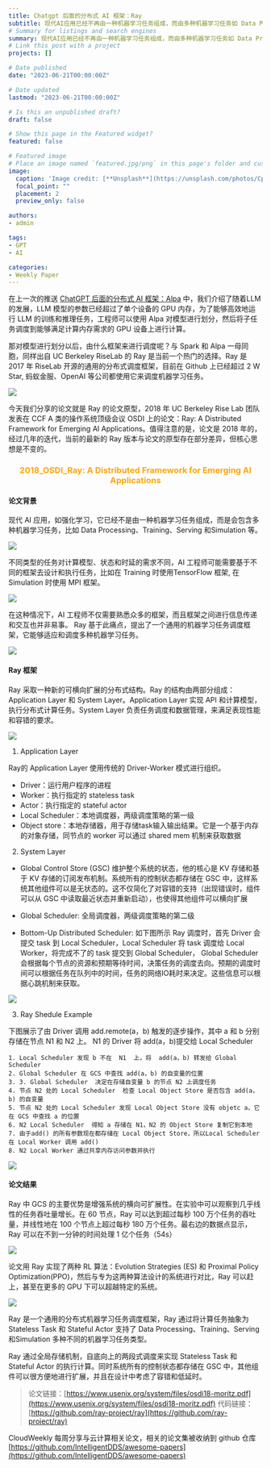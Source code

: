 ```yaml
---
title: Chatgpt 后面的分布式 AI 框架：Ray
subtitle: 现代AI应用已经不再由一种机器学习任务组成，而由多种机器学习任务如 Data Processing、Training、Serving 和Simulation 组成。而当前没有一个能够同时支持多种类型任务的通用调度框架，工程师需要组合多种框架来开发应用。为了解决这个痛点，UC Berkeley 提出一个通用的分布式计算框架 Ray。
# Summary for listings and search engines
summary: 现代AI应用已经不再由一种机器学习任务组成，而由多种机器学习任务如 Data Processing、Training、Serving 和Simulation 组成。而当前没有一个能够同时支持多种类型任务的通用调度框架，工程师需要组合多种框架来开发应用。为了解决这个痛点，UC Berkeley 提出一个通用的分布式计算框架 Ray。
# Link this post with a project
projects: []

# Date published
date: "2023-06-21T00:00:00Z"

# Date updated
lastmod: "2023-06-21T00:00:00Z"

# Is this an unpublished draft?
draft: false

# Show this page in the Featured widget?
featured: false

# Featured image
# Place an image named `featured.jpg/png` in this page's folder and customize its options here.
image:
  caption: 'Image credit: [**Unsplash**](https://unsplash.com/photos/CpkOjOcXdUY)'
  focal_point: ""
  placement: 2
  preview_only: false

authors:
- admin

tags:
- GPT
- AI

categories:
- Weekly Paper
---
```


在上一次的推送 [ChatGPT 后面的分布式 AI 框架：Alpa](https://yuxiaoba.github.io/post/alpa/) 中，我们介绍了随着LLM 的发展，LLM 模型的参数已经超过了单个设备的 GPU 内存，为了能够高效地运行 LLM 的训练和推理任务，工程师可以使用 Alpa 对模型进行划分，然后将子任务调度到能够满足计算内存需求的 GPU 设备上进行计算。

那对模型进行划分以后，由什么框架来进行调度呢？与 Spark 和 Alpa 一母同胞，同样出自 UC Berkeley RiseLab 的 Ray 是当前一个热门的选择。Ray 是 2017 年 RiseLab 开源的通用的分布式调度框架，目前在  Github 上已经超过  2 W Star, 蚂蚁金服、OpenAI 等公司都使用它来调度机器学习任务。

![](./llm-stack.png)


今天我们分享的论文就是 Ray 的论文原型，2018  年 UC Berkeley Rise Lab 团队发表在 CCF A 类的操作系统顶级会议 OSDI 上的论文：Ray: A Distributed Framework for Emerging AI Applications。值得注意的是，论文是  2018  年的，经过几年的迭代，当前的最新的  Ray 版本与论文的原型存在部分差异，但核心思想是不变的。

### <center><font color=#FFA500>2018_OSDI_Ray: A Distributed Framework for Emerging AI Applications</font></center>



#### **论文背景** 

现代 AI 应用，如强化学习，它已经不是由一种机器学习任务组成，而是会包含多种机器学习任务，比如 Data Processing、Training、Serving 和Simulation 等。

![](./ray1.png)


不同类型的任务对计算模型、状态和时延的需求不同，AI 工程师可能需要基于不同的框架去设计和执行任务，比如在 Training 时使用TensorFlow 框架, 在Simulation 时使用  MPI 框架。 

![](./ray2.png)


在这种情况下，AI 工程师不仅需要熟悉众多的框架，而且框架之间进行信息传递和交互也并非易事。 Ray 基于此痛点，提出了一个通用的机器学习任务调度框架，它能够适应和调度多种机器学习任务。

![](./ray3.png)




#### **Ray 框架**

Ray 采取一种新的可横向扩展的分布式结构。Ray 的结构由两部分组成：Application Layer 和 System Layer。Application Layer 实现 API 和计算模型，执行分布式计算任务。System Layer 负责任务调度和数据管理，来满足表现性能和容错的要求。

![](./ray4.png)

1.  Application Layer

Ray的 Application Layer 使用传统的 Driver-Worker 模式进行组织。

- Driver：运行用户程序的进程
- Worker：执行指定的 stateless task
- Actor：执行指定的 stateful actor
- Local Scheduler：本地调度器，两级调度策略的第一级
- Object store：本地存储器，用于存储task输入输出结果。它是一个基于内存的对象存储，同节点的 worker 可以通过 shared mem 机制来获取数据



2. System  Layer

- Global Control Store (GSC) 维护整个系统的状态，他的核心是 KV 存储和基于 KV 存储的订阅发布机制。系统所有的控制状态都存储在 GSC 中，这样系统其他组件可以是无状态的。这不仅简化了对容错的支持（出现错误时，组件可以从 GSC 中读取最近状态并重新启动），也使得其他组件可以横向扩展

- Global Scheduler: 全局调度器，两级调度策略的第二级

- Bottom-Up Distributed Scheduler:  如下图所示 Ray 调度时，首先 Driver 会提交 task 到 Local Scheduler，Local Scheduler 将 task 调度给 Local Worker，将完成不了的 task 提交到 Global Scheduler， Global Scheduler 会根据每个节点的资源和预期等待时间，决策任务的调度去向。预期的调度时间可以根据任务在队列中的时间，任务的网络IO耗时来决定。这些信息可以根据心跳机制来获取。

![](./ray5.png)


3. Ray Shedule Example

下图展示了由 Driver 调用 add.remote(a，b) 触发的逐步操作，其中 a 和 b 分别存储在节点 N1 和 N2 上。
N1 的 Driver 将 add(a，b)提交给 Local Scheduler

    1. Local Scheduler 发现 b 不在  N1  上，将  add(a，b) 转发给 Global Scheduler
    2. Global Scheduler 在 GCS 中查找 add(a，b) 的自变量的位置
    3. 3. Global Scheduler  决定在存储自变量 b 的节点 N2 上调度任务
    4. 节点 N2 处的 Local Scheduler  检查 Local Object Store 是否包含 add(a，b) 的自变量
    5. 节点 N2 处的 Local Scheduler 发现 Local Object Store 没有 objetc a，它在 GCS 中查找 a 的位置 
    6. N2 Local Scheduler  得知 a 存储在 N1，N2 的 Object Store 复制它到本地
    7. 由于add() 的所有参数现在都存储在 Local Object Store，所以Local Scheduler  在 Local Worker 调用 add()
    8. N2 Local Worker 通过共享内存访问参数并执行

![](./ray6.png)


#### **论文结果**

Ray 中 GCS 的主要优势是增强系统的横向可扩展性。在实验中可以观察到几乎线性的任务吞吐量增长。在 60 节点，Ray 可以达到超过每秒 100 万个任务的吞吐量，并线性地在 100 个节点上超过每秒 180 万个任务。最右边的数据点显示，Ray 可以在不到一分钟的时间处理 1 亿个任务（54s）

![](./ray7.png)



论文用 Ray 实现了两种 RL 算法：Evolution Strategies (ES) 和 Proximal Policy Optimization(PPO)，然后与专为这两种算法设计的系统进行对比，Ray 可以赶上，甚至在更多的 GPU 下可以超越特定的系统。


![](./ray8.png)


Ray 是一个通用的分布式机器学习任务调度框架，Ray 通过将计算任务抽象为 Stateless  Task 和  Stateful Actor 支持了 Data Processing、Training、Serving 和Simulation 多种不同的机器学习任务类型。


Ray 通过全局存储机制，自底向上的两段式调度来实现 Stateless  Task 和  Stateful Actor 的执行计算。同时系统所有的控制状态都存储在 GSC 中，其他组件可以很方便地进行扩展，并且在设计中考虑了容错和低延时。



> 论文链接：[https://www.usenix.org/system/files/osdi18-moritz.pdf](https://www.usenix.org/system/files/osdi18-moritz.pdf)
> 代码链接：[https://github.com/ray-project/ray](https://github.com/ray-project/ray)


CloudWeekly 每周分享与云计算相关论文，相关的论文集被收纳到 github 仓库 [https://github.com/IntelligentDDS/awesome-papers](https://github.com/IntelligentDDS/awesome-papers)